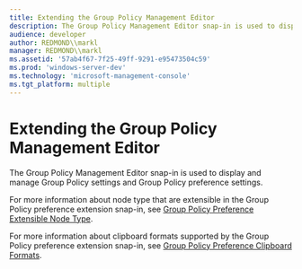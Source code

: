```yaml
---
title: Extending the Group Policy Management Editor
description: The Group Policy Management Editor snap-in is used to display and manage Group Policy settings and Group Policy preference settings.
audience: developer
author: REDMOND\\markl
manager: REDMOND\\markl
ms.assetid: '57ab4f67-7f25-49ff-9291-e95473504c59'
ms.prod: 'windows-server-dev'
ms.technology: 'microsoft-management-console'
ms.tgt_platform: multiple
---
```


# Extending the Group Policy Management Editor

The Group Policy Management Editor snap-in is used to display and manage Group Policy settings and Group Policy preference settings.

For more information about node type that are extensible in the Group Policy preference extension snap-in, see [Group Policy Preference Extensible Node Type](group-policy-preferences-extensible-node-types.md).

For more information about clipboard formats supported by the Group Policy preference extension snap-in, see [Group Policy Preference Clipboard Formats](group-policy-preference-extension-clipboard-formats.md).

 

 




